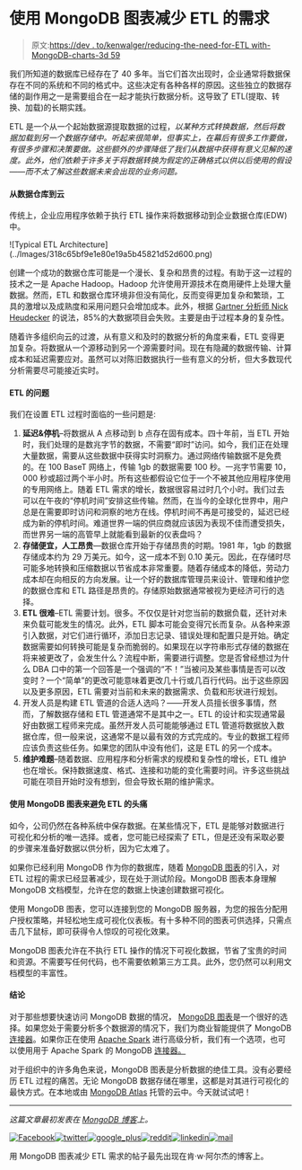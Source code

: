 # 使用 MongoDB 图表减少 ETL 的需求

> 原文:[https://dev . to/kenwalger/reducing-the-need-for-ETL with-MongoDB-charts-3d 59](https://dev.to/kenwalger/reducing-the-need-for-etl-with-mongodb-charts-3d59)

我们所知道的数据库已经存在了 40 多年。当它们首次出现时，企业通常将数据保存在不同的系统和不同的格式中。这些决定有各种各样的原因。这些独立的数据存储的副作用之一是需要组合在一起才能执行数据分析。这导致了 ETL(提取、转换、加载)的长期实践。

ETL 是一个从一个起始数据源提取数据的过程，*以某种方式转换数据，然后将数据加载到另一个数据存储中。听起来很简单，但事实上，在幕后有很多工作要做，有很多步骤和决策要做。这些额外的步骤降低了我们从数据中获得有意义见解的速度。此外，他们依赖于许多关于将数据转换为假定的正确格式以供以后使用的假设——而不太了解这些数据未来会出现的业务问题。*

#### [](#from-data-warehouses-to-the-cloud)从数据仓库到云

传统上，企业应用程序依赖于执行 ETL 操作来将数据移动到企业数据仓库(EDW)中。

<figcaption>![Typical ETL Architecture](../Images/318c65bf9e1e80e19a5b45821d52d600.png)</figcaption>

创建一个成功的数据仓库可能是一个漫长、复杂和昂贵的过程。有助于这一过程的技术之一是 Apache Hadoop。Hadoop 允许使用开源技术在商用硬件上处理大量数据。然而，ETL 和数据仓库环境非但没有简化，反而变得更加复杂和繁琐，工具的激增以及成熟度和采用问题只会增加成本。此外，根据 [Gartner 分析师 Nick Heudecker](https://twitter.com/nheudecker/status/928720268662530048) 的说法，85%的大数据项目会失败。主要是由于过程本身的复杂性。

随着许多组织向云的过渡，从有意义和及时的数据分析的角度来看，ETL 变得更加复杂。将数据从一个源移动到另一个源需要时间。现在有隐藏的数据传输、计算成本和延迟需要应对。虽然可以对陈旧数据执行一些有意义的分析，但大多数现代分析需要尽可能接近实时。

#### ETL 的问题

我们在设置 ETL 过程时面临的一些问题是:

1.  **延迟&停机**–将数据从 A 点移动到 b 点存在固有成本。四十年前，当 ETL 开始时，我们处理的是数兆字节的数据，不需要“即时”访问。如今，我们正在处理大量数据，需要从这些数据中获得实时洞察力。通过网络传输数据不是免费的。在 100 BaseT 网络上，传输 1gb 的数据需要 100 秒。一兆字节需要 10，000 秒或超过两个半小时。所有这些都假设它位于一个不被其他应用程序使用的专用网络上。随着 ETL 需求的增长，数据很容易过时几个小时。我们过去可以在午夜的“停机时间”安排这些传输。然而，在当今的全球化世界中，用户总是在需要即时访问和洞察的地方在线。停机时间不再是可接受的，延迟已经成为新的停机时间。难道世界一端的供应商就应该因为表现不佳而遭受损失，而世界另一端的高管早上就能看到最新的仪表盘吗？
2.  **存储便宜，人工昂贵**—数据仓库开始于存储昂贵的时期。1981 年，1gb 的数据存储成本约为 29 万美元。如今，这一成本不到 0.10 美元。因此，在存储时尽可能多地转换和压缩数据以节省成本非常重要。随着存储成本的降低，劳动力成本却在向相反的方向发展。让一个好的数据库管理员来设计、管理和维护您的数据仓库和 ETL 路径是昂贵的。存储原始数据通常被视为更经济可行的选择。
3.  **ETL 很难**–ETL 需要计划。很多。不仅仅是针对您当前的数据负载，还针对未来负载可能发生的情况。此外，ETL 脚本可能会变得冗长而复杂。从各种来源引入数据，对它们进行循环，添加日志记录、错误处理和配置只是开始。确定数据需要如何转换可能是复杂而脆弱的。如果现在以字符串形式存储的数据在将来被更改了，会发生什么？流程中断，需要进行调整。您是否曾经想过为什么 DBA 口中的第一个回答是一个强调的“不！”当被问及某些事情是否可以改变时？一个“简单”的更改可能意味着更改几十行或几百行代码。出于这些原因以及更多原因，ETL 需要对当前和未来的数据需求、负载和形状进行规划。
4.  开发人员是构建 ETL 管道的合适人选吗？——开发人员擅长很多事情，然而，了解数据存储和 ETL 管道通常不是其中之一。ETL 的设计和实现通常最好由数据工程师来完成。虽然开发人员可能能够通过 ETL 管道将数据放入数据仓库，但一般来说，这通常不是以最有效的方式完成的。专业的数据工程师应该负责这些任务。如果您的团队中没有他们，这是 ETL 的另一个成本。
5.  **维护难题**–随着数据、应用程序和分析需求的规模和复杂性的增长，ETL 维护也在增长。保持数据速度、格式、连接和功能的变化需要时间。许多这些挑战可能在项目开始时没有想到，但会导致长期的维护需求。

#### [](#use-mongodb-charts-to-avoid-the-headache-of-etl)使用 MongoDB 图表来避免 ETL 的头痛

如今，公司仍然在各种系统中保存数据。在某些情况下，ETL 是能够对数据进行可视化和分析的唯一选择。或者，您可能已经探索了 ETL，但是还没有采取必要的步骤来准备好数据以供分析，因为它太难了。

如果你已经利用 MongoDB 作为你的数据库，随着 [MongoDB 图表](https://www.mongodb.com/products/charts)的引入，对 ETL 过程的需求已经显著减少，现在处于测试阶段。MongoDB 图表本身理解 MongoDB 文档模型，允许在您的数据上快速创建数据可视化。

使用 MongoDB 图表，您可以连接到您的 MongoDB 服务器，为您的报告分配用户授权策略，并轻松地生成可视化仪表板。有十多种不同的图表可供选择，只需点击几下鼠标，即可获得令人惊叹的可视化效果。

MongoDB 图表允许在不执行 ETL 操作的情况下可视化数据，节省了宝贵的时间和资源。不需要写任何代码，也不需要依赖第三方工具。此外，您仍然可以利用文档模型的丰富性。

#### [](#conclusion)结论

对于那些想要快速访问 MongoDB 数据的情况， [MongoDB 图表](https://www.kenwalger.com/blog/nosql/visualizing-data-mongodb-charts/)是一个很好的选择。如果您处于需要分析多个数据源的情况下，我们为商业智能提供了 MongoDB [连接器](https://www.mongodb.com/download-center/bi-connector)。如果你正在使用 [Apache Spark](https://spark.apache.org/) 进行高级分析，我们有一个选项，也可以使用用于 Apache Spark 的 MongoDB [连接器。](https://www.mongodb.com/products/spark-connector)

对于组织中的许多角色来说，MongoDB 图表是分析数据的绝佳工具。没有必要经历 ETL 过程的痛苦。无论 MongoDB 数据存储在哪里，这都是对其进行可视化的最快方式。在本地或由 [MongoDB Atlas](https://www.mongodb.com/cloud/atlas) 托管的云中。今天就试试吧！

* * *

*这篇文章最初发表在 [MongoDB 博客](https://dev.to/mongodb/reducing-the-need-for-etl-with-mongodb-charts-1f86-temp-slug-2439141)上。*

[![Facebook](../Images/79cfd3c9812f2a2b24840e107dfe0e1a.png "Share on Facebook")](http://www.facebook.com/sharer.php?u=https%3A%2F%2Fwww.kenwalger.com%2Fblog%2Fnosql%2Fmongodb%2Freducing-need-etl-mongodb-charts%2F&t=Reducing%20the%20Need%20for%20ETL%20with%20MongoDB%20Charts&s=100&p%5Burl%5D=https%3A%2F%2Fwww.kenwalger.com%2Fblog%2Fnosql%2Fmongodb%2Freducing-need-etl-mongodb-charts%2F&p%5Bimages%5D%5B0%5D=https%3A%2F%2Fwww.kenwalger.com%2Fblog%2Fwp-content%2Fuploads%2F2018%2F11%2FETL_Visual-300x231.png&p%5Btitle%5D=Reducing%20the%20Need%20for%20ETL%20with%20MongoDB%20Charts)[![twitter](../Images/e3a323cb1ef89a3b7bfbb40f5a5800cd.png "Share on Twitter")](https://twitter.com/intent/tweet?url=https%3A%2F%2Fwww.kenwalger.com%2Fblog%2Fnosql%2Fmongodb%2Freducing-need-etl-mongodb-charts%2F&text=Hey%20check%20this%20out)[![google_plus](../Images/9a7da8faca1a1fde7772bc97d1ffaea0.png "Share on Google+")](https://plus.google.com/share?url=https%3A%2F%2Fwww.kenwalger.com%2Fblog%2Fnosql%2Fmongodb%2Freducing-need-etl-mongodb-charts%2F)[![reddit](../Images/67ebb1b320193a9bf3c562f5d77f04df.png "Share on Reddit")](http://www.reddit.com/submit?url=https%3A%2F%2Fwww.kenwalger.com%2Fblog%2Fnosql%2Fmongodb%2Freducing-need-etl-mongodb-charts%2F&title=Reducing%20the%20Need%20for%20ETL%20with%20MongoDB%20Charts)[![linkedin](../Images/f9684edc4e8f6cf298d3fa21f5869127.png "Share on Linkedin")](http://www.linkedin.com/shareArticle?mini=true&url=https%3A%2F%2Fwww.kenwalger.com%2Fblog%2Fnosql%2Fmongodb%2Freducing-need-etl-mongodb-charts%2F&title=Reducing%20the%20Need%20for%20ETL%20with%20MongoDB%20Charts)[![mail](../Images/265476ced77e071f0a8d25be8996a26b.png "Share by email")](mailto:?subject=Reducing%20the%20Need%20for%20ETL%20with%20MongoDB%20Charts&body=Hey%20check%20this%20out:%20https%3A%2F%2Fwww.kenwalger.com%2Fblog%2Fnosql%2Fmongodb%2Freducing-need-etl-mongodb-charts%2F)

用 MongoDB 图表减少 ETL 需求的帖子最先出现在肯·w·阿尔杰的博客上。